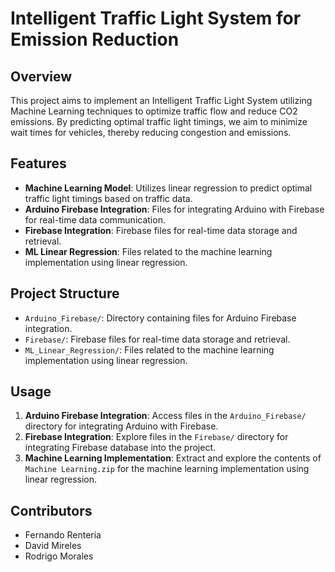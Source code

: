 # Intelligent Traffic Light System for Emission Reduction

## Overview
This project aims to implement an Intelligent Traffic Light System utilizing Machine Learning techniques to optimize traffic flow and reduce CO2 emissions. By predicting optimal traffic light timings, we aim to minimize wait times for vehicles, thereby reducing congestion and emissions.

## Features
- **Machine Learning Model**: Utilizes linear regression to predict optimal traffic light timings based on traffic data.
- **Arduino Firebase Integration**: Files for integrating Arduino with Firebase for real-time data communication.
- **Firebase Integration**: Firebase files for real-time data storage and retrieval.
- **ML Linear Regression**: Files related to the machine learning implementation using linear regression.

## Project Structure
- `Arduino_Firebase/`: Directory containing files for Arduino Firebase integration.
- `Firebase/`: Firebase files for real-time data storage and retrieval.
- `ML_Linear_Regression/`: Files related to the machine learning implementation using linear regression.

## Usage
1. **Arduino Firebase Integration**: Access files in the `Arduino_Firebase/` directory for integrating Arduino with Firebase.
2. **Firebase Integration**: Explore files in the `Firebase/` directory for integrating Firebase database into the project.
3. **Machine Learning Implementation**: Extract and explore the contents of `Machine Learning.zip` for the machine learning implementation using linear regression.

## Contributors
- Fernando Renteria 
- David Mireles
- Rodrigo Morales
